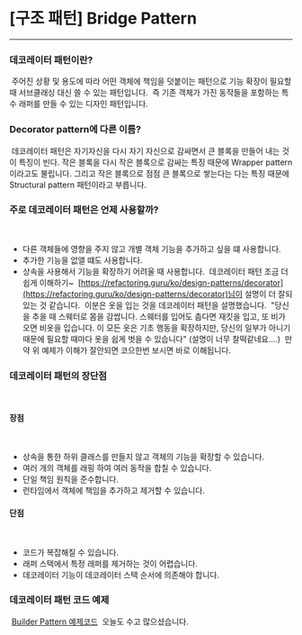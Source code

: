 # [구조 패턴] Bridge Pattern
---

### 데코레이터 패턴이란?
​
주어진 상황 및 용도에 따라 어떤 객체에 책임을 덧붙이는 패턴으로 기능 확장이 필요할 때 서브클래싱 대신 쓸 수 있는 패턴입니다.
​
즉 기존 객체가 가진 동작들을 포함하는 특수 래퍼를 만들 수 있는 디자인 패턴입니다.
​
### Decorator pattern에 다른 이름?
​
데코레이터 패턴은 자기자신을 다시 자기 자신으로 감싸면서 큰 블록을 만들어 내는 것이 특징이 빈다. 작은 블록을 다시 작은 블록으로 감싸는 특징 때문에 Wrapper pattern이라고도 불립니다. 그리고 작은 블록으로 점점 큰 블록으로 쌓는다는 다는 특징 때문에 Structural pattern 패턴이라고 부릅니다.
​
### 주로 데코레이터 패턴은 언제 사용할까?
​
-   다른 객체들에 영향을 주지 않고 개별 객체 기능을 추가하고 싶을 떄 사용합니다.
-   추가한 기능을 없앨 떄도 사용합니다.
-   상속을 사용해서 기능을 확장하기 어려울 때 사용합니다.
​
데코레이터 패턴 조금 더 쉽게 이해하기~
​
[https://refactoring.guru/ko/design-patterns/decorator](https://refactoring.guru/ko/design-patterns/decorator)님이 설명이 더 잘되있는 것 같습니다.
​
이분은 옷을 입는 것을 데코레이터 패턴을 설명했습니다.
​
"당신을 추을 때 스웨터로 몸을 감쌉니다. 스웨터를 입어도 춥다면 재킷을 입고, 또 비가 오면 비옷을 입습니다. 이 모든 옷은 기초 행동을 확장하지만, 당신의 일부가 아니기 때문에 필요할 때마다 옷을 쉽게 벗을 수 있습니다" (설명이 너무 찰떡같네요....)
​
만약 위 예제가 이해가 잘안되면 코으한번 보시면 바로 이해됩니다.
​
### 데코레이터 패턴의 장단점
​
#### 장점
​
-   상속을 통한 하위 클래스를 만들지 않고 객체의 기능을 확장할 수 있습니다.
-   여러 개의 객체를 래핑 하여 여러 동작을 합칠 수 있습니다.
-   단일 책임 원칙을 준수합니다.
-   런타임에서 객체에 책임을 추가하고 제거할 수 있습니다.
​
#### 단점
​
-   코드가 복잡해질 수 있습니다.
-   래퍼 스택에서 특정 래퍼를 제거하는 것이 어렵습니다.
-   데코레이터 기능이 데코레이터 스택 순서에 의존해야 합니다.
​
### 데코레이터 패턴 코드 예제
​
[Builder Pattern 예제코드](https://github.com/jjunhaa0211/ADPattern-Swift/tree/main/GoF-BuilderPattern)
​
오늘도 수고 많으셨습니다.
